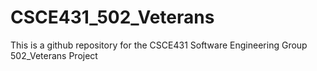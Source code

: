 # CSCE431_502_Veterans

This is a github repository for the CSCE431 Software Engineering Group 502_Veterans Project